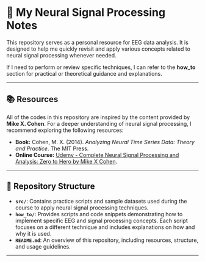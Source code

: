 # 📓 My Neural Signal Processing Notes

This repository serves as a personal resource for EEG data analysis. It is designed to help me quickly revisit and apply various concepts related to neural signal processing whenever needed. 

If I need to perform or review specific techniques, I can refer to the **how_to** section for practical or theoretical guidance and explanations.

---

## 📚 Resources
All of the codes in this repository are inspired by the content provided by **Mike X. Cohen**. For a deeper understanding of neural signal processing, I recommend exploring the following resources:

- **Book:** Cohen, M. X. (2014). *Analyzing Neural Time Series Data: Theory and Practice*. The MIT Press.
- **Online Course:** [Udemy - Complete Neural Signal Processing and Analysis: Zero to Hero by Mike X Cohen](https://www.udemy.com/course/solved-challenges-ants/).

---

## 📂 Repository Structure
- **`src/`**: Contains practice scripts and sample datasets used during the course to apply neural signal processing techniques.
- **`how_to/`**: Provides scripts and code snippets demonstrating how to implement specific EEG and signal processing concepts. Each script focuses on a different technique and includes explanations on how and why it is used.
- **`README.md`**: An overview of this repository, including resources, structure, and usage guidelines.

---
